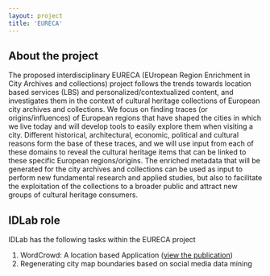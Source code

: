 ```yaml
---
layout: project
title: 'EURECA'
---
```


## About the project
The proposed interdisciplinary EURECA (EUropean Region Enrichment in City Archives and collections) project follows the trends towards location based services (LBS) and personalized/contextualized content, and investigates them in the context of cultural heritage collections of European city archives and collections. We focus on finding traces (or origins/influences) of European regions that have shaped the cities in which we live today and will develop tools to easily explore them when visiting a city. Different historical, architectural, economic, political and cultural reasons form the base of these traces, and we will use input from each of these domains to reveal the cultural heritage items that can be linked to these specific European regions/origins. The enriched metadata that will be generated for the city archives and collections can be used as input to perform new fundamental research and applied studies, but also to facilitate the exploitation of the collections to a broader public and attract new groups of cultural heritage consumers.

## IDLab role

IDLab has the following tasks within the EURECA project

1. WordCrowd: A location based Application ([view the publication](https://biblio.ugent.be/publication/8635018/file/8635019.pdf))
2. Regenerating city map boundaries based on social media data mining
